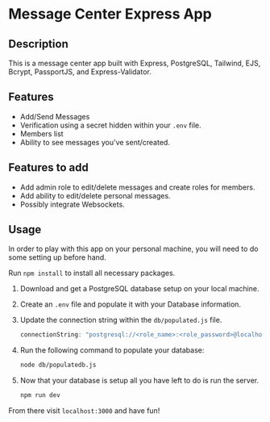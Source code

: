 # Message Center Express App

## Description

This is a message center app built with Express, PostgreSQL, Tailwind, EJS, Bcrypt, PassportJS, and Express-Validator.

## Features

- Add/Send Messages
- Verification using a secret hidden within your `.env` file.
- Members list
- Ability to see messages you've sent/created.

## Features to add

- Add admin role to edit/delete messages and create roles for members.
- Add ability to edit/delete personal messages.
- Possibly integrate Websockets.

## Usage

In order to play with this app on your personal machine, you will need to do some setting up before hand.

Run `npm install` to install all necessary packages.

1. Download and get a PostgreSQL database setup on your local machine.
2. Create an `.env` file and populate it with your Database information.
3. Update the connection string within the `db/populated.js` file.

    ```js
    connectionString: "postgresql://<role_name>:<role_password>@localhost:5432/top_users",
    ```

4. Run the following command to populate your database:

    ```bash
    node db/populatedb.js
    ```

5. Now that your database is setup all you have left to do is run the server.

    ```bash
    npm run dev
    ```

From there visit `localhost:3000` and have fun!
